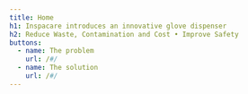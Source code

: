```yaml
---
title: Home
h1: Inspacare introduces an innovative glove dispenser
h2: Reduce Waste, Contamination and Cost • Improve Safety
buttons:
  - name: The problem
    url: /#/
  - name: The solution
    url: /#/
---
```

